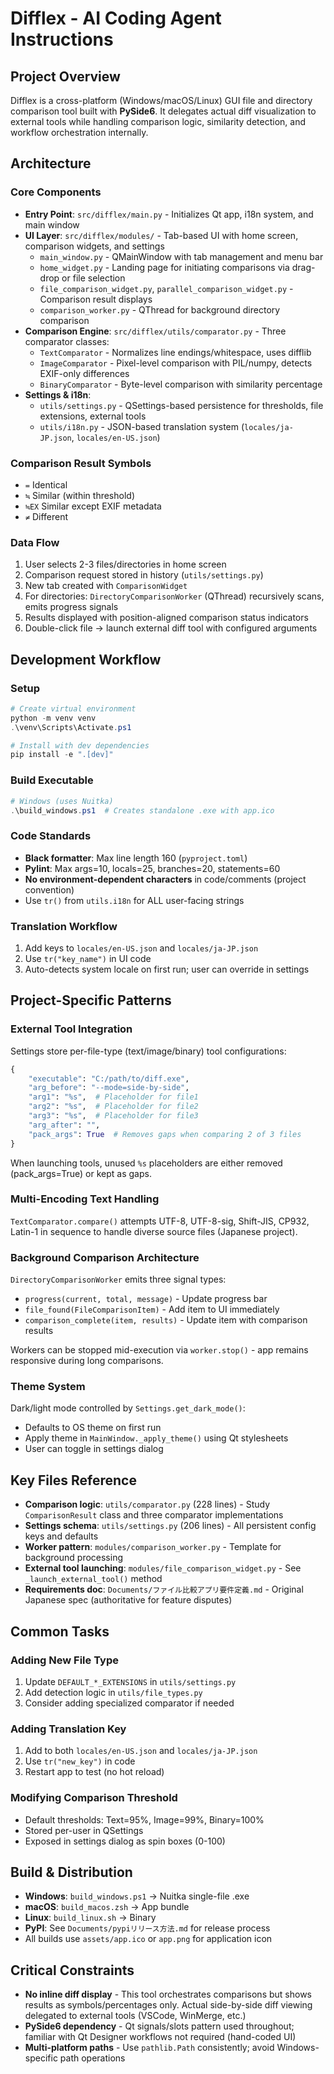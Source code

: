 # Difflex - AI Coding Agent Instructions

## Project Overview

Difflex is a cross-platform (Windows/macOS/Linux) GUI file and directory comparison tool built with **PySide6**. It delegates actual diff visualization to external tools while handling comparison logic, similarity detection, and workflow orchestration internally.

## Architecture

### Core Components

- **Entry Point**: `src/difflex/main.py` - Initializes Qt app, i18n system, and main window
- **UI Layer**: `src/difflex/modules/` - Tab-based UI with home screen, comparison widgets, and settings
  - `main_window.py` - QMainWindow with tab management and menu bar
  - `home_widget.py` - Landing page for initiating comparisons via drag-drop or file selection
  - `file_comparison_widget.py`, `parallel_comparison_widget.py` - Comparison result displays
  - `comparison_worker.py` - QThread for background directory comparison
- **Comparison Engine**: `src/difflex/utils/comparator.py` - Three comparator classes:
  - `TextComparator` - Normalizes line endings/whitespace, uses difflib
  - `ImageComparator` - Pixel-level comparison with PIL/numpy, detects EXIF-only differences
  - `BinaryComparator` - Byte-level comparison with similarity percentage
- **Settings & i18n**:
  - `utils/settings.py` - QSettings-based persistence for thresholds, file extensions, external tools
  - `utils/i18n.py` - JSON-based translation system (`locales/ja-JP.json`, `locales/en-US.json`)

### Comparison Result Symbols
- `=` Identical
- `≒` Similar (within threshold)
- `≒EX` Similar except EXIF metadata
- `≠` Different

### Data Flow
1. User selects 2-3 files/directories in home screen
2. Comparison request stored in history (`utils/settings.py`)
3. New tab created with `ComparisonWidget`
4. For directories: `DirectoryComparisonWorker` (QThread) recursively scans, emits progress signals
5. Results displayed with position-aligned comparison status indicators
6. Double-click file → launch external diff tool with configured arguments

## Development Workflow

### Setup
```powershell
# Create virtual environment
python -m venv venv
.\venv\Scripts\Activate.ps1

# Install with dev dependencies
pip install -e ".[dev]"
```

### Build Executable
```powershell
# Windows (uses Nuitka)
.\build_windows.ps1  # Creates standalone .exe with app.ico
```

### Code Standards
- **Black formatter**: Max line length 160 (`pyproject.toml`)
- **Pylint**: Max args=10, locals=25, branches=20, statements=60
- **No environment-dependent characters** in code/comments (project convention)
- Use `tr()` from `utils.i18n` for ALL user-facing strings

### Translation Workflow
1. Add keys to `locales/en-US.json` and `locales/ja-JP.json`
2. Use `tr("key_name")` in UI code
3. Auto-detects system locale on first run; user can override in settings

## Project-Specific Patterns

### External Tool Integration
Settings store per-file-type (text/image/binary) tool configurations:
```python
{
    "executable": "C:/path/to/diff.exe",
    "arg_before": "--mode=side-by-side",
    "arg1": "%s",  # Placeholder for file1
    "arg2": "%s",  # Placeholder for file2
    "arg3": "%s",  # Placeholder for file3
    "arg_after": "",
    "pack_args": True  # Removes gaps when comparing 2 of 3 files
}
```
When launching tools, unused `%s` placeholders are either removed (pack_args=True) or kept as gaps.

### Multi-Encoding Text Handling
`TextComparator.compare()` attempts UTF-8, UTF-8-sig, Shift-JIS, CP932, Latin-1 in sequence to handle diverse source files (Japanese project).

### Background Comparison Architecture
`DirectoryComparisonWorker` emits three signal types:
- `progress(current, total, message)` - Update progress bar
- `file_found(FileComparisonItem)` - Add item to UI immediately
- `comparison_complete(item, results)` - Update item with comparison results

Workers can be stopped mid-execution via `worker.stop()` - app remains responsive during long comparisons.

### Theme System
Dark/light mode controlled by `Settings.get_dark_mode()`:
- Defaults to OS theme on first run
- Apply theme in `MainWindow._apply_theme()` using Qt stylesheets
- User can toggle in settings dialog

## Key Files Reference

- **Comparison logic**: `utils/comparator.py` (228 lines) - Study `ComparisonResult` class and three comparator implementations
- **Settings schema**: `utils/settings.py` (206 lines) - All persistent config keys and defaults
- **Worker pattern**: `modules/comparison_worker.py` - Template for background processing
- **External tool launching**: `modules/file_comparison_widget.py` - See `_launch_external_tool()` method
- **Requirements doc**: `Documents/ファイル比較アプリ要件定義.md` - Original Japanese spec (authoritative for feature disputes)

## Common Tasks

### Adding New File Type
1. Update `DEFAULT_*_EXTENSIONS` in `utils/settings.py`
2. Add detection logic in `utils/file_types.py`
3. Consider adding specialized comparator if needed

### Adding Translation Key
1. Add to both `locales/en-US.json` and `locales/ja-JP.json`
2. Use `tr("new_key")` in code
3. Restart app to test (no hot reload)

### Modifying Comparison Threshold
- Default thresholds: Text=95%, Image=99%, Binary=100%
- Stored per-user in QSettings
- Exposed in settings dialog as spin boxes (0-100)

## Build & Distribution

- **Windows**: `build_windows.ps1` → Nuitka single-file .exe
- **macOS**: `build_macos.zsh` → App bundle
- **Linux**: `build_linux.sh` → Binary
- **PyPI**: See `Documents/pypiリリース方法.md` for release process
- All builds use `assets/app.ico` or `app.png` for application icon

## Critical Constraints

- **No inline diff display** - This tool orchestrates comparisons but shows results as symbols/percentages only. Actual side-by-side diff viewing delegated to external tools (VSCode, WinMerge, etc.)
- **PySide6 dependency** - Qt signals/slots pattern used throughout; familiar with Qt Designer workflows not required (hand-coded UI)
- **Multi-platform paths** - Use `pathlib.Path` consistently; avoid Windows-specific path operations
